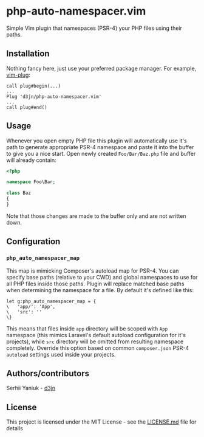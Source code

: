 # php-auto-namespacer.vim
Simple Vim plugin that namespaces (PSR-4) your PHP files using their paths.

## Installation
Nothing fancy here, just use your preferred package manager. For example, [vim-plug](https://github.com/junegunn/vim-plug):

```vim
call plug#begin(...)
...
Plug 'd3jn/php-auto-namespacer.vim'
...
call plug#end()
```

## Usage
Whenever you open empty PHP file this plugin will automatically use it's path to generate appropriate PSR-4 namespace and paste it into the buffer to give you a nice start. Open newly created `Foo/Bar/Baz.php` file and buffer will already contain:

```php
<?php

namespace Foo\Bar;

class Baz
{
}
```

Note that those changes are made to the buffer only and are not written down.

## Configuration
### `php_auto_namespacer_map`
This map is mimicking Composer's autoload map for PSR-4. You can specify base paths (relative to your CWD) and global namespaces to use for all PHP files inside those paths. Plugin will replace matched base paths when determining the namespace for a file. By default it's defined like this:

```vim
let g:php_auto_namespacer_map = {
\   'app/': 'App',
\   'src': ''
\}
```

This means that files inside `app` directory will be scoped with `App` namespace (this mimics Laravel's default autoload configuration for it's projects), while `src` directory will be omitted from resulting namespace completely. Override this option based on common `composer.json` PSR-4 `autoload` settings used inside your projects.

## Authors/contributors
Serhii Yaniuk - [d3jn](https://twitter.com/d3jn_)

## License
This project is licensed under the MIT License - see the [LICENSE.md](LICENSE.md) file for details
